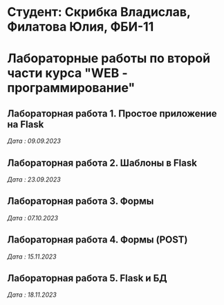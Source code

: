 # Студент: Скрибка Владислав, Филатова Юлия, ФБИ-11

# Лабораторные работы по второй части курса "WEB - программирование"

## Лабораторная работа 1. Простое приложение на Flask

*Дата : 09.09.2023*

## Лабораторная работа 2. Шаблоны в Flask

*Дата : 23.09.2023*

## Лабораторная работа 3. Формы

*Дата : 07.10.2023*

## Лабораторная работа 4. Формы (POST)

*Дата : 15.11.2023*

## Лабораторная работа 5. Flask и БД

*Дата : 18.11.2023*
